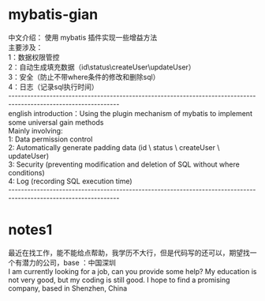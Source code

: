 # mybatis-gian
中文介绍：
使用 mybatis 插件实现一些增益方法<br/>
主要涉及：<br/>
1：数据权限管控<br/>
2：自动生成填充数据（id\status\createUser\updateUser）<br/>
3：安全（防止不带where条件的修改和删除sql）<br/>
4：日志（记录sql执行时间）<br/>
-----------------------------------------------------------------------------------------------------------------<br/>
english introduction：Using the plugin mechanism of mybatis to implement some universal gain methods<br/>
Mainly involving:<br/>
1: Data permission control<br/>
2: Automatically generate padding data (id \ status \ createUser \ updateUser)<br/>
3: Security (preventing modification and deletion of SQL without where conditions)<br/>
4: Log (recording SQL execution time)<br/>
-----------------------------------------------------------------------------------------------------------------<br/>
# notes1
最近在找工作，能不能给点帮助，我学历不大行，但是代码写的还可以，期望找一个有潜力的公司，base ：中国深圳<br/>
I am currently looking for a job, can you provide some help? My education is not very good, but my coding is still good. I hope to find a promising company, based in Shenzhen, China
